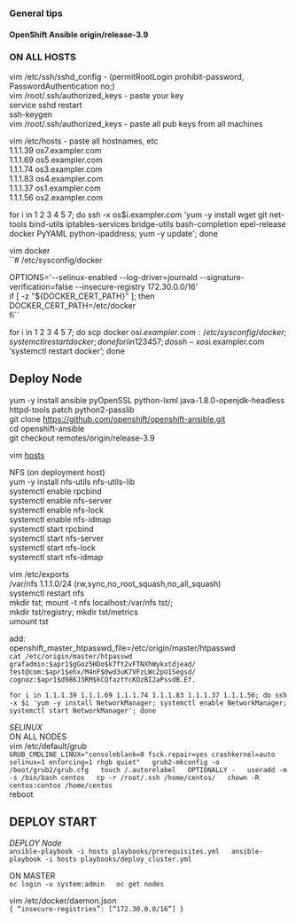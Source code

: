### General tips  
#### OpenShift Ansible origin/release-3.9  

### ON ALL HOSTS  
vim /etc/ssh/sshd_config - (permitRootLogin prohibit-password, PasswordAuthentication no;)  
vim /root/.ssh/authorized_keys - paste your key  
service sshd restart  
ssh-keygen  
vim /root/.ssh/authorized_keys - paste all  pub keys from all machines  

vim /etc/hosts - paste all hostnames, etc  
1.1.1.39 os7.exampler.com  
1.1.1.69 os5.exampler.com  
1.1.1.74 os3.exampler.com  
1.1.1.83 os4.exampler.com  
1.1.1.37 os1.exampler.com  
1.1.1.56 os2.exampler.com  

for i in 1 2 3 4 5 7; do ssh -x os$i.exampler.com 'yum -y install wget git net-tools bind-utils iptables-services bridge-utils bash-completion epel-release docker PyYAML python-ipaddress; yum -y update'; done  

vim docker  
``# /etc/sysconfig/docker  

OPTIONS='--selinux-enabled --log-driver=journald --signature-verification=false --insecure-registry 172.30.0.0/16'  
if [ -z "${DOCKER_CERT_PATH}" ]; then  
    DOCKER_CERT_PATH=/etc/docker  
fi``  

for i in 1 2 3 4 5 7; do scp docker os$i.exampler.com:/etc/sysconfig/docker; systemctl restart docker; done  
for i in 1 2 3 4 5 7; do ssh -x os$i.exampler.com ‘systemctl restart docker’; done  

## Deploy Node  

yum -y install ansible pyOpenSSL python-lxml java-1.8.0-openjdk-headless httpd-tools patch python2-passlib     
git clone https://github.com/openshift/openshift-ansible.git  
cd openshift-ansible   
git checkout remotes/origin/release-3.9  

vim [hosts]({{"/listings/2018-08-03-OpenShift/hosts"}})  

NFS (on deployment host)  
yum -y install nfs-utils nfs-utils-lib  
systemctl enable rpcbind  
systemctl enable nfs-server  
systemctl enable nfs-lock  
systemctl enable nfs-idmap  
systemctl start rpcbind  
systemctl start nfs-server  
systemctl start nfs-lock  
systemctl start nfs-idmap  

vim /etc/exports  
/var/nfs 1.1.1.0/24 (rw,sync,no_root_squash,no_all_squash)  
systemctl restart nfs  
mkdir tst; mount -t nfs localhost:/var/nfs tst/;  
mkdir tst/registry; mkdir tst/metrics  
umount tst  


add:    
openshift_master_htpasswd_file=/etc/origin/master/htpasswd  
``cat /etc/origin/master/htpasswd  
grafadmin:$apr1$gGoz5HDo$k7ft2vFTNXhWykxtdjead/  
test@com:$apr1$ehx/M4nF$0wd3uK7VFzLWc2pU1Segsd/  
cognoz:$apr1$d986J3RM$kCQfaztYcKOzBI2aPssdB.Ef.``  

``for i in 1.1.1.39 1.1.1.69 1.1.1.74 1.1.1.83 1.1.1.37 1.1.1.56; do ssh -x $i 'yum -y install NetworkManager; systemctl enable NetworkManager; systemctl start NetworkManager'; done``  

_SELINUX_  
ON ALL NODES   
vim /etc/default/grub    
``GRUB_CMDLINE_LINUX="consoleblank=0 fsck.repair=yes crashkernel=auto selinux=1 enforcing=1 rhgb quiet"  
grub2-mkconfig -o /boot/grub2/grub.cfg  
touch /.autorelabel  
OPTIONALLY -  
     useradd -m -s /bin/bash centos  
     cp -r /root/.ssh /home/centos/  
     chown -R centos:centos /home/centos``    
reboot  

## DEPLOY START  
_DEPLOY Node_  
``ansible-playbook -i hosts playbooks/prerequisites.yml  
ansible-playbook -i hosts playbooks/deploy_cluster.yml``    


ON MASTER  
``oc login -u system:admin  
oc get nodes``    

vim /etc/docker/daemon.json  
``{ “insecure-registries”: [“172.30.0.0/16”] }``    
